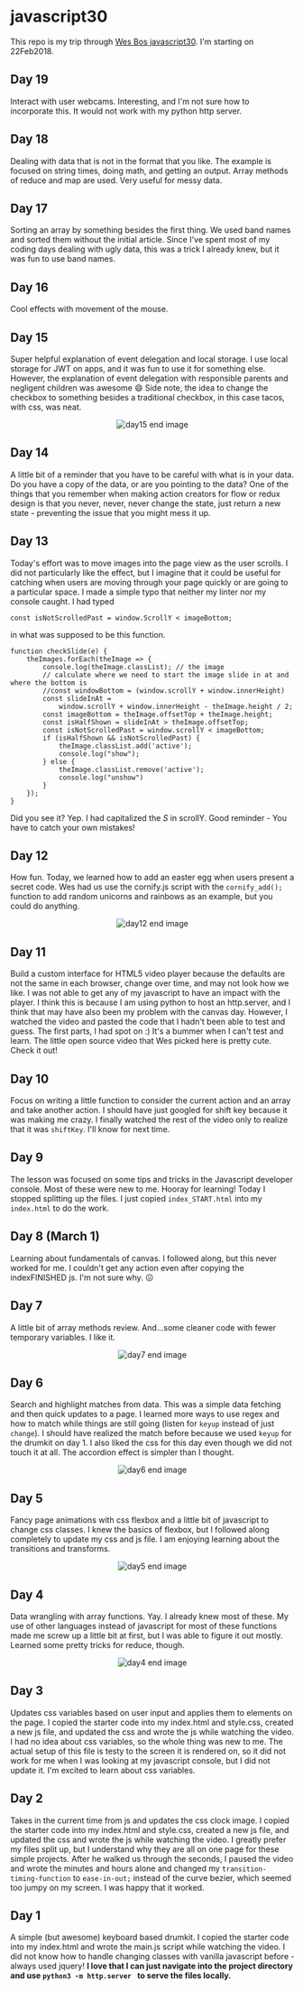 # javascript30
This repo is my trip through [Wes Bos javascript30](https://javascript30.com/). I'm starting on 22Feb2018.

## Day 19
Interact with user webcams. Interesting, and I'm not sure how to incorporate this. It would not work with my python http server. 

## Day 18
Dealing with data that is not in the format that you like. The example is focused on string times, doing math, and getting an output. Array methods of reduce and map are used. Very useful for messy data.

## Day 17
Sorting an array by something besides the first thing. We used band names and sorted them without the initial article. Since I've spent most of my coding days dealing with ugly data, this was a trick I already knew, but it was fun to use band names.

## Day 16
Cool effects with movement of the mouse.

## Day 15
Super helpful explanation of event delegation and local storage. I use local storage for JWT on apps, and it was fun to use it for something else. However, the explanation of event delegation with responsible parents and negligent children was awesome :smile:
Side note, the idea to change the checkbox to something besides a traditional checkbox, in this case tacos, with css, was neat.

<p align="center">
 <img src="/img/day15.png" alt="day15 end image")/>
</p>

## Day 14
A little bit of a reminder that you have to be careful with what is in your data. Do you have a copy of the data, or are you pointing to the data? One of the things that you remember when making action creators for flow or redux design is that you never, never, never change the state, just return a new state - preventing the issue that you might mess it up.

## Day 13
Today's effort was to move images into the page view as the user scrolls. I did not particularly like the effect, but I imagine that it could be useful for catching when users are moving through your page quickly or are going to a particular space. I made a simple typo that neither my linter nor my console caught. I had typed

```
const isNotScrolledPast = window.ScrollY < imageBottom;
```

in what was supposed to be this function.

```
function checkSlide(e) {
    theImages.forEach(theImage => {
        console.log(theImage.classList); // the image
        // calculate where we need to start the image slide in at and where the bottom is
        //const windowBottom = (window.scrollY + window.innerHeight)
        const slideInAt =
            window.scrollY + window.innerHeight - theImage.height / 2;
        const imageBottom = theImage.offsetTop + theImage.height;
        const isHalfShown = slideInAt > theImage.offsetTop;
        const isNotScrolledPast = window.scrollY < imageBottom;
        if (isHalfShown && isNotScrolledPast) {
            theImage.classList.add('active');
            console.log("show");
        } else {
            theImage.classList.remove('active');
            console.log("unshow")
        }
    });
}
```

Did you see it? Yep. I had capitalized the *S* in scrollY. Good reminder - You have to catch your own mistakes!

## Day 12
How fun. Today, we learned how to add an easter egg when users present a secret code. Wes had us use the cornify.js script with the `cornify_add();` function to add random unicorns and rainbows as an example, but you could do anything.

<p align="center">
 <img src="/img/day12.png" alt="day12 end image")/>
</p>

## Day 11
Build a custom interface for HTML5 video player because the defaults are not the same in each browser, change over time, and may not look how we like. I was not able to get any of my javascript to have an impact with the player. I think this is because I am using python to host an http.server, and I think that may have also been my problem with the canvas day. However, I watched the video and pasted the code that I hadn't been able to test and guess. The first parts, I had spot on :) It's a bummer when I can't test and learn. The little open source video that Wes picked here is pretty cute. Check it out!

## Day 10
Focus on writing a little function to consider the current action and an array and take another action. I should have just googled for shift key because it was making me crazy. I finally watched the rest of the video only to realize that it was `shiftKey`. I'll know for next time.

## Day 9
The lesson was focused on some tips and tricks in the Javascript developer console. Most of these were new to me. Hooray for learning! Today I stopped splitting up the files. I just copied `index_START.html` into my `index.html` to do the work.

## Day 8 (March 1)
Learning about fundamentals of canvas. I followed along, but this never worked for me. I couldn't get any action even after copying the indexFINISHED js. I'm not sure why. :confounded:

## Day 7
A little bit of array methods review. And...some cleaner code with fewer temporary variables. I like it.
<p align="center">
 <img src="/img/day7.png" alt="day7 end image")/>
</p>

## Day 6
Search and highlight matches from data. This was a simple data fetching and then quick updates to a page. I learned more ways to use regex and how to match while things are still going (listen for `keyup` instead of just `change`). I should have realized the match before because we used `keyup` for the drumkit on day 1. I also liked the css for this day even though we did not touch it at all. The accordion effect is simpler than I thought.

<p align="center">
 <img src="/img/day6.png" alt="day6 end image")/>
</p>

## Day 5
Fancy page animations with css flexbox and a little bit of javascript to change css classes. I knew the basics of flexbox, but I followed along completely to update my css and js file. I am enjoying learning about the transitions and transforms.

<p align="center">
 <img src="/img/day5.png" alt="day5 end image")/>
</p>

## Day 4
Data wrangling with array functions. Yay. I already knew most of these. My use of other languages instead of javascript for most of these functions made me screw up a little bit at first, but I was able to figure it out mostly. Learned some pretty tricks for reduce, though.

<p align="center">
 <img src="/img/day4.png" alt="day4 end image")/>
</p>

## Day 3
Updates css variables based on user input and applies them to elements on the page. I copied the starter code into my index.html and style.css, created a new js file, and updated the css and wrote the js while watching the video. I had no idea about css variables, so the whole thing was new to me. The actual setup of this file is testy to the screen it is rendered on, so it did not work for me when I was looking at my javascript console, but I did not update it. I'm excited to learn about css variables.

## Day 2
Takes in the current time from js and updates the css clock image. I copied the starter code into my index.html and style.css, created a new js file, and updated the css and wrote the js while watching the video. I greatly prefer my files split up, but I understand why they are all on one page for these simple projects.  After he walked us through the seconds, I paused the video and wrote the minutes and hours alone and changed my `transition-timing-function` to `ease-in-out;` instead of the curve bezier, which seemed too jumpy on my screen. I was happy that it worked.

## Day 1
A simple (but awesome) keyboard based drumkit. I copied the starter code into my index.html and wrote the main.js script while watching the video. I did not know how to handle changing classes with vanilla javascript before - always used jquery! **I love that I can just navigate into the project directory and use `python3 -m http.server ` to serve the files locally.**
